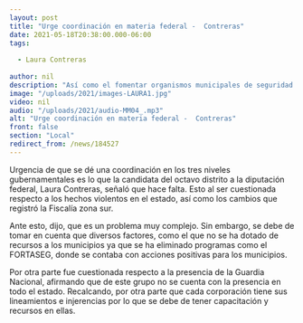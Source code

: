 ```yaml
---
layout: post
title: "Urge coordinación en materia federal -  Contreras"
date: 2021-05-18T20:38:00.000-06:00
tags:
  
  - Laura Contreras
  
author: nil
description: "Así como el fomentar organismos municipales de seguridad."
image: "/uploads/2021/images-LAURA1.jpg"
video: nil
audio: "/uploads/2021/audio-MM04_.mp3"
alt: "Urge coordinación en materia federal -  Contreras"
front: false
section: "Local"
redirect_from: /news/184527
---
```


Urgencia de que se dé una coordinación en los tres niveles gubernamentales es lo que la candidata del octavo distrito a la diputación federal, Laura Contreras, señaló que hace falta. Esto al ser cuestionada respecto a los hechos violentos en el estado, así como los cambios que registró la Fiscalía zona sur.

Ante esto, dijo, que es un problema muy complejo. Sin embargo, se debe de tomar en cuenta que diversos factores, como el que no se ha dotado de recursos a los municipios ya que se ha eliminado programas como el FORTASEG, donde se contaba con acciones positivas para los municipios.

Por otra parte fue cuestionada respecto a la presencia de la Guardia Nacional, afirmando que de este grupo no se cuenta con la presencia en todo el estado. Recalcando, por otra parte que cada corporación tiene sus lineamientos e injerencias por lo que se debe de tener capacitación y recursos en ellas.
